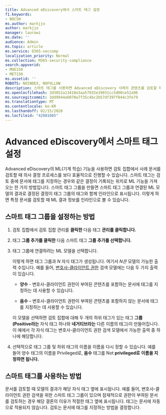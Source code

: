 ```yaml
---
title: Advanced eDiscovery에서 스마트 태그 설정
f1.keywords:
- NOCSH
ms.author: markjjo
author: markjjo
manager: laurawi
ms.date: ''
audience: Admin
ms.topic: article
ms.service: O365-seccomp
localization_priority: Normal
ms.collection: M365-security-compliance
search.appverid:
- MOE150
- MET150
ms.assetid: ''
ROBOTS: NOINDEX, NOFOLLOW
description: 스마트 태그를 사용하면 Advanced eDiscovery 사례의 콘텐츠를 검토할 때 기계 학습 기능을 적용할 수 있습니다. 스마트 태그 그룹을 사용하여 변호인-클라이언트 권한 모델과 같은 기계 학습 검색 모델의 결과를 표시합니다.
ms.openlocfilehash: 3d3852a13410a3aa57932e19031cc5d00ce52a96
ms.sourcegitcommit: 3dd9944a6070a7f35c4bc2b57df397f844c3fe79
ms.translationtype: MT
ms.contentlocale: ko-KR
ms.lasthandoff: 02/15/2020
ms.locfileid: "42081085"
---
```

# <a name="set-up-smart-tags-in-advanced-ediscovery"></a>Advanced eDiscovery에서 스마트 태그 설정

Advanced eDiscovery의 ML(기계 학습) 기능을 사용하면 검토 집합에서 사례 문서를 검토할 때 의사 결정 프로세스를 보다 효율적으로 진행할 수 있습니다. 스마트 태그는 검토 중에 문서에 태그를 지정하는 경우와 같은 결정이 기록되는 위치로 ML 기능을 가져오는 한 가지 방법입니다. 스마트 태그 그룹을 만들면 스마트 태그 그룹과 연결된 ML 모델의 결과로 결정된 결정이 태그 그룹의 태그와 함께 인라인으로 표시됩니다. 이렇게 하면 특정 문서를 검토할 때 ML 결과 정보를 인라인으로 볼 수 있습니다.

## <a name="how-to-set-up-a-smart-tag-group"></a>스마트 태그 그룹을 설정하는 방법

1. 검토 집합에서 검토 집합 관리를 **클릭한** 다음 태그 **관리를 클릭합니다.**

2. 태그 **그룹 추가를 클릭한** 다음 스마트 태그 **그룹 추가를 선택합니다.**

3. 태그 그룹에 연결하려는 ML 모델을 선택합니다.
    
   이렇게 하면 태그 그룹과 *N* 자식 태그가 생성됩니다. 여기서 *N은* 모델의 가능한 출력 수입니다. 예를 들어, [변호사-클라이언트 권한](attorney-privilege-detection.md) 검색 모델에는 다음 두 가지 출력이 있습니다. 

   - **양수** - 변호사-클라이언트 권한이 부여된 콘텐츠를 포함하는 문서에 태그를 지정하는 데 사용할 수 있습니다.
   
   - **음수** – 변호사-클라이언트 권한이 부여된 콘텐츠를 포함하지 않는 문서에 태그를 지정하는 데 사용할 수 있습니다.
    
    이 모델을 선택하면 검토 집합에 대해 두 개의 하위 태그가 있는 태그 **그룹(Positive라는** 자식 태그 하나와 **네거티브라는** 다른 이름의 태그)이 만들어집니다. 이 예에서 각 자식 태그는 변호사-클라이언트 권한 검색 모델에서 가능한 출력 중 하나에 해당합니다.

4. 선택적으로 태그 그룹 및 하위 태그의 이름을 이름을 다시 정할 수 있습니다. 예를 들어 양수 태그의  이름을 Privileged로, **음수** 태그를 Not **privileged로** **이름을 지정하면 됩니다.**

## <a name="how-to-use-smart-tags"></a>스마트 태그를 사용하는 방법

문서를 검토할 때 모델의 결과가 해당 자식 태그 옆에 표시됩니다. 예를 들어, 변호사-클라이언트 권한 검색을 위한 스마트 태그 그룹이 있으며 잠재적으로 권한이 부여된 문서를 검토하는 경우 해당 결론의 이유가 적절한 태그 옆에 표시됩니다. 태그는 문서에 자동으로 적용되지 않습니다. 검토는 문서에 태그를 지정하는 방법을 결정합니다.
